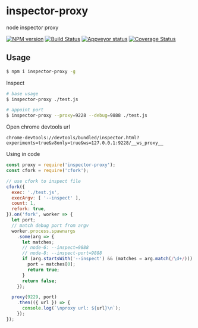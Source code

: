 # inspector-proxy

node inspector proxy

[![NPM version][npm-image]][npm-url]
[![Build Status][travis-image]][travis-url]
[![Appveyor status][appveyor-image]][appveyor-url]
[![Coverage Status][coveralls-image]][coveralls-url]

[npm-image]: https://img.shields.io/npm/v/inspector-proxy.svg?style=flat-square
[npm-url]: https://npmjs.org/package/inspector-proxy
[travis-url]: https://travis-ci.org/whxaxes/inspector-proxy
[travis-image]: http://img.shields.io/travis/whxaxes/inspector-proxy.svg
[appveyor-url]: https://ci.appveyor.com/project/whxaxes/inspector-proxy/branch/master
[appveyor-image]: https://ci.appveyor.com/api/projects/status/github/whxaxes/inspector-proxy?branch=master&svg=true
[coveralls-url]: https://coveralls.io/r/whxaxes/inspector-proxy
[coveralls-image]: https://img.shields.io/coveralls/whxaxes/inspector-proxy.svg

## Usage

```bash
$ npm i inspector-proxy -g
```

Inspect

```bash
# base usage
$ inspector-proxy ./test.js

# appoint port
$ inspector-proxy --proxy=9228 --debug=9888 ./test.js
```

Open chrome devtools url

```
chrome-devtools://devtools/bundled/inspector.html?experiments=true&v8only=true&ws=127.0.0.1:9228/__ws_proxy__
```

Using in code

```js
const proxy = require('inspector-proxy');
const cfork = require('cfork');

// use cfork to inspect file
cfork({
  exec: './test.js',
  execArgv: [ '--inspect' ],
  count: 1,
  refork: true,
}).on('fork', worker => {
  let port;
  // match debug port from argv
  worker.process.spawnargs
    .some(arg => {
      let matches;
      // node-6: --inspect=9888
      // node-8: --inspect-port=9888
      if (arg.startsWith('--inspect') && (matches = arg.match(/\d+/))) {
        port = matches[0];
        return true;
      }
      return false;
    });

  proxy(9229, port)
    .then(({ url }) => {
      console.log(`\nproxy url: ${url}\n`);
    });
});
```

